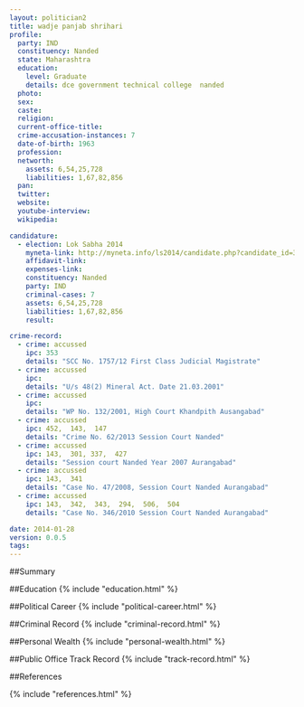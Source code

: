 ```yaml
---
layout: politician2
title: wadje panjab shrihari
profile: 
  party: IND
  constituency: Nanded
  state: Maharashtra
  education: 
    level: Graduate
    details: dce government technical college  nanded
  photo: 
  sex: 
  caste: 
  religion: 
  current-office-title: 
  crime-accusation-instances: 7
  date-of-birth: 1963
  profession: 
  networth: 
    assets: 6,54,25,728
    liabilities: 1,67,82,856
  pan: 
  twitter: 
  website: 
  youtube-interview: 
  wikipedia: 

candidature: 
  - election: Lok Sabha 2014
    myneta-link: http://myneta.info/ls2014/candidate.php?candidate_id=3587
    affidavit-link: 
    expenses-link: 
    constituency: Nanded 
    party: IND
    criminal-cases: 7
    assets: 6,54,25,728
    liabilities: 1,67,82,856
    result:  

crime-record: 
  - crime: accussed
    ipc: 353
    details: "SCC No. 1757/12 First Class Judicial Magistrate" 
  - crime: accussed
    ipc: 
    details: "U/s 48(2) Mineral Act. Date 21.03.2001" 
  - crime: accussed
    ipc: 
    details: "WP No. 132/2001, High Court Khandpith Ausangabad" 
  - crime: accussed
    ipc: 452,  143,  147
    details: "Crime No. 62/2013 Session Court Nanded" 
  - crime: accussed
    ipc: 143,  301, 337,  427
    details: "Session court Nanded Year 2007 Aurangabad" 
  - crime: accussed
    ipc: 143,  341
    details: "Case No. 47/2008, Session Court Nanded Aurangabad" 
  - crime: accussed
    ipc: 143,  342,  343,  294,  506,  504
    details: "Case No. 346/2010 Session Court Nanded Aurangabad" 

date: 2014-01-28
version: 0.0.5
tags: 
---
```

##Summary


##Education
{% include "education.html" %}


##Political Career
{% include "political-career.html" %}


##Criminal Record
{% include "criminal-record.html" %}


##Personal Wealth
{% include "personal-wealth.html" %}


##Public Office Track Record
{% include "track-record.html" %}


##References


{% include "references.html" %}